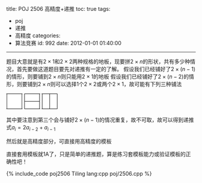 title: POJ 2506 高精度+递推
toc: true
tags:
  - poj
  - 递推
  - 高精度
categories:
  - 算法竞赛
id: 992
date: 2012-01-01 01:40:00
---

题目大意就是有$2 \times 1$和$2 \times 2$两种规格的地板，现要拼$2 \times n$的形状，共有多少种情况，首先要做这道题目要先对递推有一定的了解。
假设我们已经铺好了$2 \times (n-1)$的情形，则要铺到$2 \times n$则只能用$2 \times 1$的地板
假设我们已经铺好了$2 \times (n-2)$的情形，则要铺到$2 \times n$则可以选择1个$2 \times 2$或两个$2 \times 1$，故可能有下列三种铺法

![](/assets/image/poj/2506-1.png) ![](/assets/image/poj/2506-2.png) ![](/assets/image/poj/2506-3.png)

其中要注意到第三个会与铺好$2 \times (n-1)$的情况重复，故不可取，故可以得到递推式$a_i=2a_{i-2}+a_{i-1}$

然后就是高精度部分，可直接用高精度的模板

直接套用模板就1A了，只是简单的递推题，算是练习套模板能力或验证模板的正确性吧！

{% include_code poj2506 Tiling lang:cpp poj/2506.cpp %}